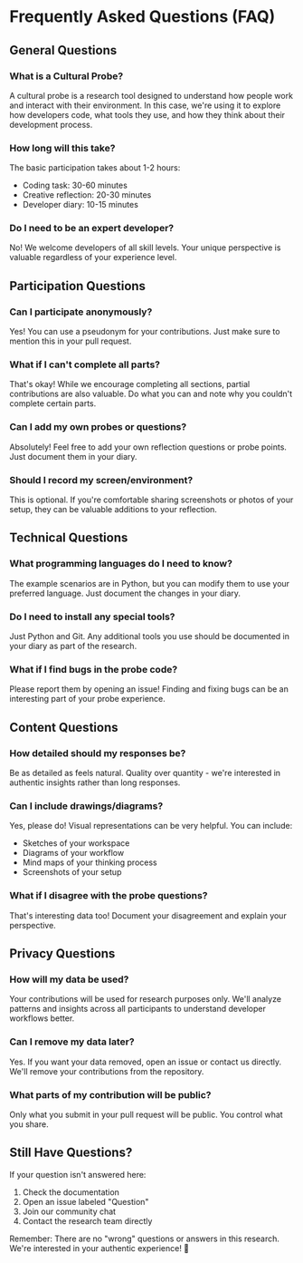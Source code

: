 # Frequently Asked Questions (FAQ)

## General Questions

### What is a Cultural Probe?
A cultural probe is a research tool designed to understand how people work and interact with their environment. In this case, we're using it to explore how developers code, what tools they use, and how they think about their development process.

### How long will this take?
The basic participation takes about 1-2 hours:
- Coding task: 30-60 minutes
- Creative reflection: 20-30 minutes
- Developer diary: 10-15 minutes

### Do I need to be an expert developer?
No! We welcome developers of all skill levels. Your unique perspective is valuable regardless of your experience level.

## Participation Questions

### Can I participate anonymously?
Yes! You can use a pseudonym for your contributions. Just make sure to mention this in your pull request.

### What if I can't complete all parts?
That's okay! While we encourage completing all sections, partial contributions are also valuable. Do what you can and note why you couldn't complete certain parts.

### Can I add my own probes or questions?
Absolutely! Feel free to add your own reflection questions or probe points. Just document them in your diary.

### Should I record my screen/environment?
This is optional. If you're comfortable sharing screenshots or photos of your setup, they can be valuable additions to your reflection.

## Technical Questions

### What programming languages do I need to know?
The example scenarios are in Python, but you can modify them to use your preferred language. Just document the changes in your diary.

### Do I need to install any special tools?
Just Python and Git. Any additional tools you use should be documented in your diary as part of the research.

### What if I find bugs in the probe code?
Please report them by opening an issue! Finding and fixing bugs can be an interesting part of your probe experience.

## Content Questions

### How detailed should my responses be?
Be as detailed as feels natural. Quality over quantity - we're interested in authentic insights rather than long responses.

### Can I include drawings/diagrams?
Yes, please do! Visual representations can be very helpful. You can include:
- Sketches of your workspace
- Diagrams of your workflow
- Mind maps of your thinking process
- Screenshots of your setup

### What if I disagree with the probe questions?
That's interesting data too! Document your disagreement and explain your perspective.

## Privacy Questions

### How will my data be used?
Your contributions will be used for research purposes only. We'll analyze patterns and insights across all participants to understand developer workflows better.

### Can I remove my data later?
Yes. If you want your data removed, open an issue or contact us directly. We'll remove your contributions from the repository.

### What parts of my contribution will be public?
Only what you submit in your pull request will be public. You control what you share.

## Still Have Questions?

If your question isn't answered here:
1. Check the documentation
2. Open an issue labeled "Question"
3. Join our community chat
4. Contact the research team directly

Remember: There are no "wrong" questions or answers in this research. We're interested in your authentic experience! 🚀
